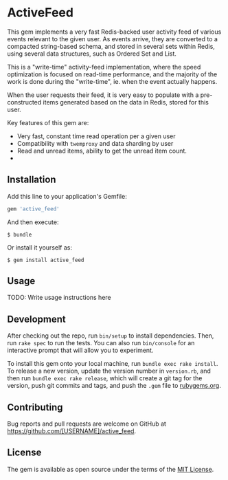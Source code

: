 # ActiveFeed

This gem implements a very fast Redis-backed user activity feed of various events relevant to the given user. As events arrive, they are converted to a compacted string-based schema, and stored in several sets within Redis, using several data structures, such as Ordered Set and List. 

This is a "write-time" activity-feed implementation, where the speed optimization is focused on read-time performance, and the majority of the work is done during the "write-time", ie. when the event actually happens. 

When the user requests their feed, it is very easy to populate with a pre-constructed items generated based on the data in Redis, stored for this user.

Key features of this gem are:

 * Very fast, constant time read operation per a given user
 * Compatibility with `twemproxy` and data sharding by user
 * Read and unread items, ability to get the unread item count.
 * 

## Installation

Add this line to your application's Gemfile:

```ruby
gem 'active_feed'
```

And then execute:

    $ bundle

Or install it yourself as:

    $ gem install active_feed

## Usage

TODO: Write usage instructions here

## Development

After checking out the repo, run `bin/setup` to install dependencies. Then, run `rake spec` to run the tests. You can also run `bin/console` for an interactive prompt that will allow you to experiment.

To install this gem onto your local machine, run `bundle exec rake install`. To release a new version, update the version number in `version.rb`, and then run `bundle exec rake release`, which will create a git tag for the version, push git commits and tags, and push the `.gem` file to [rubygems.org](https://rubygems.org).

## Contributing

Bug reports and pull requests are welcome on GitHub at https://github.com/[USERNAME]/active_feed.


## License

The gem is available as open source under the terms of the [MIT License](http://opensource.org/licenses/MIT).

